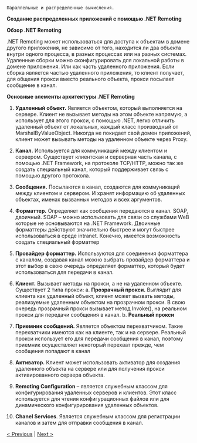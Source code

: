 ```
Параллельные и распределенные вычисления.
```
**Создание распределенных приложений с помощью .NET Remoting**

**Обзор .NET Remoting**

.NET Remoting может использоваться для доступа к объектам в домене другого приложения, не
зависимо от того, находится ли два объекта внутри одного процесса, в разных процессах или на
разных системах. Удаленные сборки можно сконфигурировать для локальной работы в домене
приложения. Или как часть удаленного приложения. Если сборка является частью удаленного
приложения, то клиент получает, для общения прокси вместо реального объекта, прокси
посылает сообщение в канал.

**Основные элементы архитектуры .NET Remoting**

1. **Удаленный объект.** Является объектом, который выполняется на сервере. Клиент не
    вызывает методы на этом объекте напрямую, а использует для этого прокси, с помощью
    .NET, легко отличить удаленный объект от локальных, каждый класс производный от
    MarshalByValueObject. Никогда не покидает свой домен приложений, клиент может
    вызывать методы на удаленном объекте через Proxy.
2. **Канал.** Используется для коммуникаций между клиентом и сервером. Существует
    клиентская и серверная часть канала, с помощью .NET Framework, на протоколе TCP/HTTP,
    можно так же создать специальный канал, который поддерживает связь с помощью
    другого протокола.
3. **Сообщения.** Посылаются в канал, создаются для коммуникаций между клиентом и
    сервером. И хранят информацию об удаленных объектах, именах вызванных методов и
    всех аргументов.
4. **Форматтер.** Определяет как сообщения передаются в канал. SOAP, двоичный. SOAP –
    можно использовать для связи со службами WeB которые не основываются на .NET
    Framework. Двоичные форматтеры действуют значительно быстрее и могут быстрее
    использоваться в среде intranet. Конечно, имеется возможность создать специальный
    форматтер
5. **Провайдер форматтер.** Используются для соединения форматтера с каналом, создавая
    канал можно выбрать провайдер форматтера и этот выбор в свою очередь определяет
    форматтер, который будет использоваться для передачи в канал.
6. **Клиент.** Вызывает методы на прокси, а не на удаленном объекте. Существует 2 типа
    прокси:
       a. **Прозрачный прокси.** Выглядит для клиента как удаленный объект, клиент может
          вызвать методы, реализуемые удаленным объектом на прозрачном прокси. В свою
          очередь прозрачный прокси вызывает метод Invoke(), на реальном прокси для
          передачи сообщения в канал.
       b. **Реальный прокси**
7. **Приемник сообщений.** Является объектом перехватчиком. Такие перехватчики имеются
    как на клиенте, так и на сервере. Реальный прокси использует его для передачи
    сообщения в канал, поэтому приемник осуществляет некоторый перехват прежде, чем
    сообщения попадают в канал
8. **Активатор.** Клиент может использовать активатор для создания удаленного объекта на
    сервере или для получения прокси активированного сервера объекта.
9. **Remoting Configuration** – является служебным классом для конфигурирования удаленных
    серверов и клиентов. Этот класс используется для чтения конфигурационных файлов или
    для динамического конфигурирования удаленных объектов.


10. **Chanel Services**. Является служебным классом для регистрации каналов и затем для
    отправки сообщения в канал.


[< Previous](6.md) | [Next >](8.md)